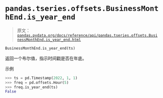 # `pandas.tseries.offsets.BusinessMonthEnd.is_year_end`

> 原文：[`pandas.pydata.org/docs/reference/api/pandas.tseries.offsets.BusinessMonthEnd.is_year_end.html`](https://pandas.pydata.org/docs/reference/api/pandas.tseries.offsets.BusinessMonthEnd.is_year_end.html)

```py
BusinessMonthEnd.is_year_end(ts)
```

返回一个布尔值，指示时间戳是否在年底。

示例

```py
>>> ts = pd.Timestamp(2022, 1, 1)
>>> freq = pd.offsets.Hour(5)
>>> freq.is_year_end(ts)
False 
```
